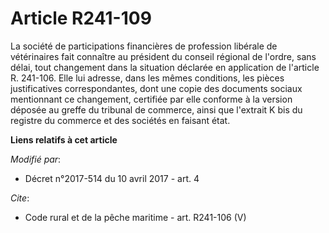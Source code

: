 # Article R241-109

La société de participations financières de profession libérale de vétérinaires fait connaître au président du conseil
régional de l'ordre, sans délai, tout changement dans la situation déclarée en application de l'article R. 241-106. Elle lui
adresse, dans les mêmes conditions, les pièces justificatives correspondantes, dont une copie des documents sociaux
mentionnant ce changement, certifiée par elle conforme à la version déposée au greffe du tribunal de commerce, ainsi que
l'extrait K bis du registre du commerce et des sociétés en faisant état.

**Liens relatifs à cet article**

_Modifié par_:

  - Décret n°2017-514 du 10 avril 2017 - art. 4

_Cite_:

  - Code rural et de la pêche maritime - art. R241-106 (V)
